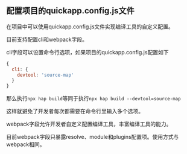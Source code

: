 ## 配置项目的quickapp.config.js文件

在项目中可以使用quickapp.config.js文件实现编译工具的自定义配置。

目前支持配置cli和webpack字段。

cli字段可以设置命令行选项，如果项目的quickapp.config.js配置如下

```javascript
{
  cli: {
    devtool: 'source-map'
  }
}
```

那么执行`npx hap build`等同于执行`npx hap build --devtool=source-map`

这样就避免了开发者每次都需要在命令行里输入多个选项。

webpack字段允许开发者自定义配置编译工具，丰富编译工具的能力。

目前webpack字段只暴露resolve、module和plugins配置项。使用方式与webpack相同。

